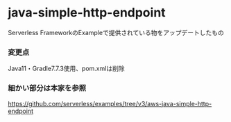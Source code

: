 # java-simple-http-endpoint
Serverless FrameworkのExampleで提供されている物をアップデートしたもの

### 変更点
Java11・Gradle7.7.3使用、pom.xmlは削除

### 細かい部分は本家を参照
https://github.com/serverless/examples/tree/v3/aws-java-simple-http-endpoint

